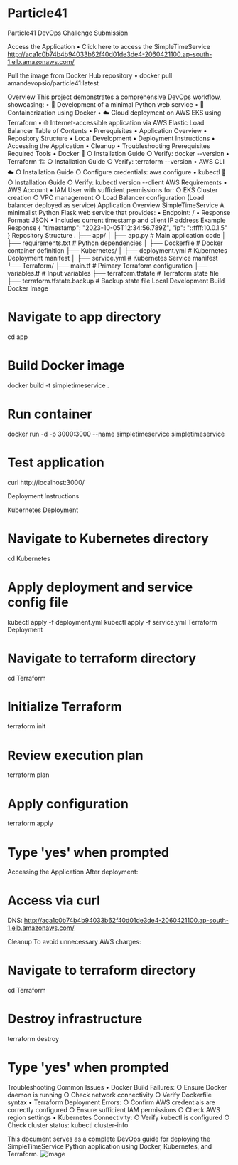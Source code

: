 # Particle41

Particle41 DevOps Challenge Submission

Access the Application
	• Click here to access the SimpleTimeService 
http://aca1c0b74b4b94033b62f40d01de3de4-2060421100.ap-south-1.elb.amazonaws.com/ 

Pull the image from Docker Hub repository
	• docker pull amandevopsio/particle41:latest
	
Overview
This project demonstrates a comprehensive DevOps workflow, showcasing:
	• 🚀 Development of a minimal Python web service
	• 🐳 Containerization using Docker
	• ☁️ Cloud deployment on AWS EKS using Terraform
	• 🌐 Internet-accessible application via AWS Elastic Load Balancer
Table of Contents
	• Prerequisites
	• Application Overview
	• Repository Structure
	• Local Development
	• Deployment Instructions
	• Accessing the Application
	• Cleanup
	• Troubleshooting
Prerequisites
Required Tools
	• Docker 🐳
		○ Installation Guide
		○ Verify: docker --version
	• Terraform 🏗
		○ Installation Guide
		○ Verify: terraform --version
	• AWS CLI ☁️
		○ Installation Guide
		○ Configure credentials: aws configure
	• kubectl 🧩
		○ Installation Guide
		○ Verify: kubectl version --client
AWS Requirements
	• AWS Account
	• IAM User with sufficient permissions for:
		○ EKS Cluster creation
		○ VPC management
		○ Load Balancer configuration (Load balancer deployed as service)
Application Overview
SimpleTimeService
A minimalist Python Flask web service that provides:
	• Endpoint: /
	• Response Format: JSON
	• Includes current timestamp and client IP address
Example Response
{
  "timestamp": "2023-10-05T12:34:56.789Z",
  "ip": "::ffff:10.0.1.5"
}
Repository Structure
.
├── app/
│   ├── app.py              # Main application code
│   ├── requirements.txt    # Python dependencies
│   ├── Dockerfile          # Docker container definition
├── Kubernetes/
│   ├── deployment.yml      # Kubernetes Deployment manifest
│   ├── service.yml         # Kubernetes Service manifest
└── Terraform/
    ├── main.tf             # Primary Terraform configuration
    ├── variables.tf        # Input variables
    ├── terraform.tfstate   # Terraform state file
    ├── terraform.tfstate.backup # Backup state file
Local Development
Build Docker Image
# Navigate to app directory
cd app
# Build Docker image
docker build -t simpletimeservice .
# Run container
docker run -d -p 3000:3000 --name simpletimeservice simpletimeservice
# Test application
curl http://localhost:3000/

Deployment Instructions

Kubernetes Deployment
# Navigate to Kubernetes directory
cd Kubernetes
# Apply deployment and service config file
kubectl apply -f deployment.yml
kubectl apply -f service.yml
Terraform Deployment
# Navigate to terraform directory
cd Terraform
# Initialize Terraform
terraform init
# Review execution plan
terraform plan
# Apply configuration
terraform apply
# Type 'yes' when prompted

Accessing the Application
After deployment:
# Access via curl
DNS: http://aca1c0b74b4b94033b62f40d01de3de4-2060421100.ap-south-1.elb.amazonaws.com/ 

Cleanup
To avoid unnecessary AWS charges:
# Navigate to terraform directory
cd Terraform
# Destroy infrastructure
terraform destroy
# Type 'yes' when prompted

Troubleshooting
Common Issues
	• Docker Build Failures:
		○ Ensure Docker daemon is running
		○ Check network connectivity
		○ Verify Dockerfile syntax
	• Terraform Deployment Errors:
		○ Confirm AWS credentials are correctly configured
		○ Ensure sufficient IAM permissions
		○ Check AWS region settings
	• Kubernetes Connectivity:
		○ Verify kubectl is configured
		○ Check cluster status: kubectl cluster-info

This document serves as a complete DevOps guide for deploying the SimpleTimeService Python application using Docker, Kubernetes, and Terraform.
![image](https://github.com/user-attachments/assets/f0c8d35c-349f-412e-9842-9e04dea0e5df)
